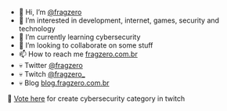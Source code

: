 - 👋 Hi, I’m [@fragzero](http://github.fragzero.com.br)
- 👀 I’m interested in development, internet, games, security and technology
- 🌱 I’m currently learning cybersecurity
- 💞️ I’m looking to collaborate on some stuff
- 📫 How to reach me [fragzero.com.br](http://fragzero.com.br)
- :skull: Twitter [@fragzero](http://twitter.fragzero.com.br)
- :skull: Twitch [@fragzero_](http://twitch.fragzero.com.br)
- :skull: Blog [blog.fragzero.com.br](http://blog.fragzero.com.br)



:red_circle: [Vote here](https://twitch.uservoice.com/forums/310210-discover/suggestions/43149327-cybersecurity) for create cybersecurity category in twitch
